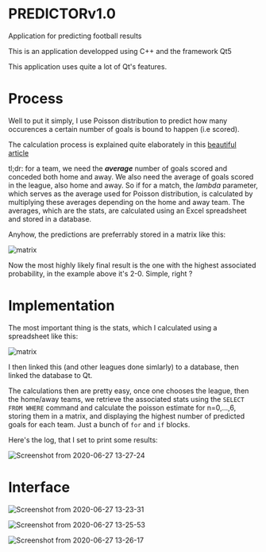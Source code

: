# PREDICTORv1.0
Application for predicting football results 

This is an application developped using C++ and the framework Qt5

This application uses quite a lot of Qt's features.

# Process

Well to put it simply, I use Poisson distribution to predict how many occurences a certain number of goals is bound to happen (i.e scored).

The calculation process is explained quite elaborately in this [beautiful article](https://help.smarkets.com/hc/en-gb/articles/115001457989-How-to-calculate-Poisson-distribution-for-football-betting) 

tl;dr: for a team, we need the ***average*** number of goals scored and conceded both home and away. We also need the average of goals scored in the league, also home and away. So if for a match, the *lambda* parameter, which serves as the average used for Poisson distribution, is calculated by multiplying these averages depending on the home and away team. The averages, which are the stats, are calculated using an Excel spreadsheet and stored in a database. 

Anyhow, the predictions are preferrably stored in a matrix like this:

![matrix](https://user-images.githubusercontent.com/61631857/85921855-32bbaa00-b877-11ea-8f5b-d7a026162a4d.png)

Now the most highly likely final result is the one with the highest associated probability, in the example above it's 2-0. Simple, right ?

# Implementation

The most important thing is the stats, which I calculated using a spreadsheet like this:

![matrix](https://user-images.githubusercontent.com/61631857/85921942-b70e2d00-b877-11ea-8feb-16c4f3589b44.png)

I then linked this (and other leagues done simlarly) to a database, then linked the database to Qt.

The calculations then are pretty easy, once one chooses the league, then the home/away teams, we retrieve the associated stats using the `SELECT FROM WHERE` command and calculate the poisson estimate for n=0,...,6, storing them in a matrix, and displaying the highest number of predicted goals for each team. Just a bunch of `for` and `if` blocks.   

Here's the log, that I set to print some results: 

![Screenshot from 2020-06-27 13-27-24](https://user-images.githubusercontent.com/61631857/85922295-1a00c380-b87a-11ea-9496-f7916d162462.png)

# Interface

![Screenshot from 2020-06-27 13-23-31](https://user-images.githubusercontent.com/61631857/85922289-12411f00-b87a-11ea-9de8-05b1af750b5f.png)

![Screenshot from 2020-06-27 13-25-53](https://user-images.githubusercontent.com/61631857/85922291-14a37900-b87a-11ea-9704-38eacf44620e.png)

![Screenshot from 2020-06-27 13-26-17](https://user-images.githubusercontent.com/61631857/85922292-179e6980-b87a-11ea-9666-3c7e3ce5c714.png)







